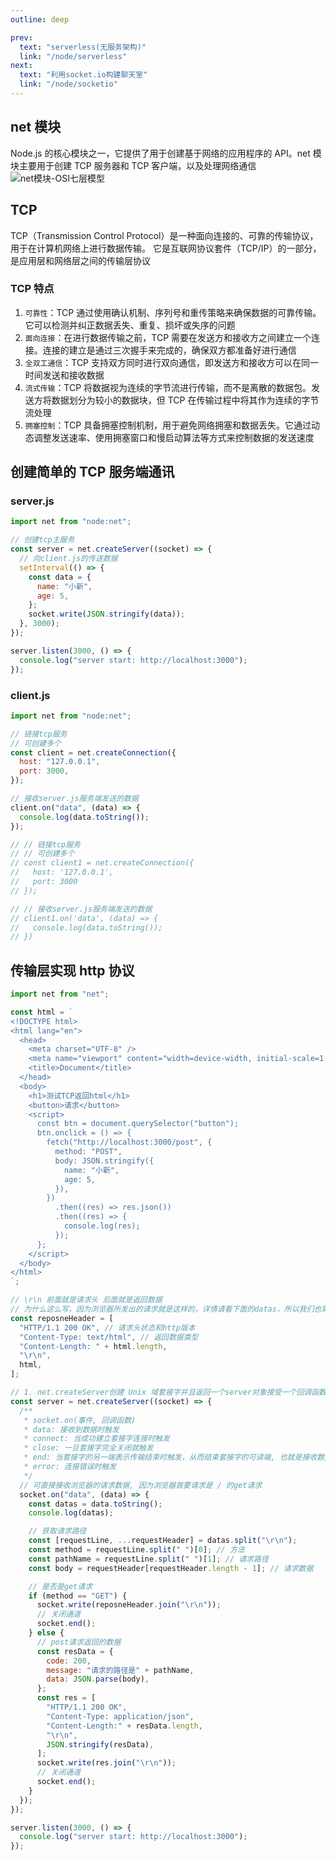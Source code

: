 ```yaml
---
outline: deep

prev:
  text: "serverless(无服务架构)"
  link: "/node/serverless"
next:
  text: "利用socket.io构建聊天室"
  link: "/node/socketio"
---
```


## net 模块

Node.js 的核心模块之一，它提供了用于创建基于网络的应用程序的 API。net 模块主要用于创建 TCP 服务器和 TCP 客户端，以及处理网络通信
![net模块-OSI七层模型](/net模块-OSI七层模型.jpg)

## TCP

TCP（Transmission Control Protocol）是一种面向连接的、可靠的传输协议，用于在计算机网络上进行数据传输。
它是互联网协议套件（TCP/IP）的一部分，是应用层和网络层之间的传输层协议

### TCP 特点

1. `可靠性`：TCP 通过使用确认机制、序列号和重传策略来确保数据的可靠传输。它可以检测并纠正数据丢失、重复、损坏或失序的问题
2. `面向连接`：在进行数据传输之前，TCP 需要在发送方和接收方之间建立一个连接。连接的建立是通过三次握手来完成的，确保双方都准备好进行通信
3. `全双工通信`：TCP 支持双方同时进行双向通信，即发送方和接收方可以在同一时间发送和接收数据
4. `流式传输`：TCP 将数据视为连续的字节流进行传输，而不是离散的数据包。发送方将数据划分为较小的数据块，但 TCP 在传输过程中将其作为连续的字节流处理
5. `拥塞控制`：TCP 具备拥塞控制机制，用于避免网络拥塞和数据丢失。它通过动态调整发送速率、使用拥塞窗口和慢启动算法等方式来控制数据的发送速度

## 创建简单的 TCP 服务端通讯

### server.js

```js
import net from "node:net";

// 创建tcp主服务
const server = net.createServer((socket) => {
  // 向client.js的传送数据
  setInterval(() => {
    const data = {
      name: "小新",
      age: 5,
    };
    socket.write(JSON.stringify(data));
  }, 3000);
});

server.listen(3000, () => {
  console.log("server start: http://localhost:3000");
});
```

### client.js

```js
import net from "node:net";

// 链接tcp服务
// 可创建多个
const client = net.createConnection({
  host: "127.0.0.1",
  port: 3000,
});

// 接收server.js服务端发送的数据
client.on("data", (data) => {
  console.log(data.toString());
});

// // 链接tcp服务
// // 可创建多个
// const client1 = net.createConnection({
//   host: '127.0.0.1',
//   port: 3000
// });

// // 接收server.js服务端发送的数据
// client1.on('data', (data) => {
//   console.log(data.toString());
// })
```

## 传输层实现 http 协议

```js
import net from "net";

const html = `
<!DOCTYPE html>
<html lang="en">
  <head>
    <meta charset="UTF-8" />
    <meta name="viewport" content="width=device-width, initial-scale=1.0" />
    <title>Document</title>
  </head>
  <body>
    <h1>测试TCP返回html</h1>
    <button>请求</button>
    <script>
      const btn = document.querySelector("button");
      btn.onclick = () => {
        fetch("http://localhost:3000/post", {
          method: "POST",
          body: JSON.stringify({
            name: "小新",
            age: 5,
          }),
        })
          .then((res) => res.json())
          .then((res) => {
            console.log(res);
          });
      };
    </script>
  </body>
</html>
`;

// \r\n 前面就是请求头 后面就是返回数据
// 为什么这么写，因为浏览器所发出的请求就是这样的，详情请看下面的datas，所以我们也需要这么写，让浏览器进行解析
const reposneHeader = [
  "HTTP/1.1 200 OK", // 请求头状态和http版本
  "Content-Type: text/html", // 返回数据类型
  "Content-Length: " + html.length,
  "\r\n",
  html,
];

// 1. net.createServer创建 Unix 域套接字并且返回一个server对象接受一个回调函数
const server = net.createServer((socket) => {
  /**
   * socket.on(事件, 回调函数)
   * data: 接收到数据时触发
   * connect: 当成功建立套接字连接时触发
   * close: 一旦套接字完全关闭就触发
   * end: 当套接字的另一端表示传输结束时触发，从而结束套接字的可读端, 也就是接收数据完毕以后结束读写
   * error: 连接错误时触发
   */
  // 可直接接收浏览器的请求数据, 因为浏览器首要请求是 / 的get请求
  socket.on("data", (data) => {
    const datas = data.toString();
    console.log(datas);

    // 获取请求路径
    const [requestLine, ...requestHeader] = datas.split("\r\n");
    const method = requestLine.split(" ")[0]; // 方法
    const pathName = requestLine.split(" ")[1]; // 请求路径
    const body = requestHeader[requestHeader.length - 1]; // 请求数据

    // 是否是get请求
    if (method == "GET") {
      socket.write(reposneHeader.join("\r\n"));
      // 关闭通道
      socket.end();
    } else {
      // post请求返回的数据
      const resData = {
        code: 200,
        message: "请求的路径是" + pathName,
        data: JSON.parse(body),
      };
      const res = [
        "HTTP/1.1 200 OK",
        "Content-Type: application/json",
        "Content-Length:" + resData.length,
        "\r\n",
        JSON.stringify(resData),
      ];
      socket.write(res.join("\r\n"));
      // 关闭通道
      socket.end();
    }
  });
});

server.listen(3000, () => {
  console.log("server start: http://localhost:3000");
});
```
